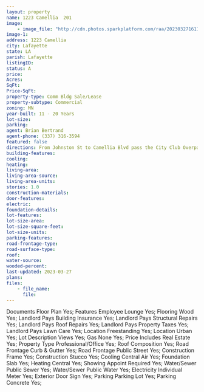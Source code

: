 ```yaml
---
layout: property
name: 1223 Camellia  201
image:
    - image_file: "http://cdn.photos.sparkplatform.com/raa/20230327161157312319000000.jpg"
image-1:
address: 1223 Camellia 
city: Lafayette
state: LA
parish: Lafayette
listingID: 
status: A
price: 
Acres: 
SqFt: 
Price-SqFt: 
property-type: Comm Bldg Sale/Lease
property-subtype: Commercial
zoning: MN
year-built: 11 - 20 Years
lot-size: 
parking: 
agent: Brian Bertrand
agent-phone: (337) 316-3594
featured: false
directions: From Johnston St to Camellia Blvd pass the City Club Overpass.  Then continue one block property will be on left hand side of Camellia Blvd.  (East Side)
building-features: 
cooling: 
heating: 
living-area: 
living-area-source: 
living-area-units: 
stories: 1.0
construction-materials: 
door-features: 
electric: 
foundation-details: 
lot-features: 
lot-size-area: 
lot-size-square-feet: 
lot-size-units: 
parking-features: 
road-frontage-type: 
road-surface-type: 
roof: 
water-source: 
wooded-percent: 
last-updated: 2023-03-27
plans: 
files:
    - file_name:
      file:
---
```

Documents	Floor Plan	Yes;
Features	Employee Lounge	Yes;
Flooring	Wood	Yes;
Landlord Pays	Building Insurance	Yes;
Landlord Pays	Structural Repairs	Yes;
Landlord Pays	Roof Repairs	Yes;
Landlord Pays	Property Taxes	Yes;
Landlord Pays	Lawn Care	Yes;
Location	Freestanding	Yes;
Location	Urban	Yes;
Lot Description	Views	Yes;
Gas	None	Yes;
Price Includes	Real Estate	Yes;
Property Type	Professional/Office	Yes;
Roof	Composition	Yes;
Road Frontage	Curb & Gutter	Yes;
Road Frontage	Public Street	Yes;
Construction	Frame	Yes;
Construction	Stucco	Yes;
Cooling	Central Air	Yes;
Foundation	Slab	Yes;
Heating	Central	Yes;
Showing	Appoint Required	Yes;
Water/Sewer	Public Sewer	Yes;
Water/Sewer	Public Water	Yes;
Electricity	Individual Meter	Yes;
Exterior	Door Sign	Yes;
Parking	Parking Lot	Yes;
Parking	Concrete	Yes;

